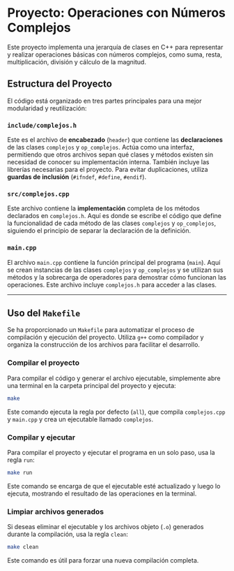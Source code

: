 # Proyecto: Operaciones con Números Complejos

Este proyecto implementa una jerarquía de clases en C++ para representar y realizar operaciones básicas con números complejos, como suma, resta, multiplicación, división y cálculo de la magnitud.

## Estructura del Proyecto

El código está organizado en tres partes principales para una mejor modularidad y reutilización:

### `include/complejos.h`

Este es el archivo de **encabezado** (`header`) que contiene las **declaraciones** de las clases `complejos` y `op_complejos`. Actúa como una interfaz, permitiendo que otros archivos sepan qué clases y métodos existen sin necesidad de conocer su implementación interna. También incluye las librerías necesarias para el proyecto. Para evitar duplicaciones, utiliza **guardas de inclusión** (`#ifndef`, `#define`, `#endif`).

### `src/complejos.cpp`

Este archivo contiene la **implementación** completa de los métodos declarados en `complejos.h`. Aquí es donde se escribe el código que define la funcionalidad de cada método de las clases `complejos` y `op_complejos`, siguiendo el principio de separar la declaración de la definición.

### `main.cpp`

El archivo `main.cpp` contiene la función principal del programa (`main`). Aquí se crean instancias de las clases `complejos` y `op_complejos` y se utilizan sus métodos y la sobrecarga de operadores para demostrar cómo funcionan las operaciones. Este archivo incluye `complejos.h` para acceder a las clases.

-----

## Uso del `Makefile`

Se ha proporcionado un `Makefile` para automatizar el proceso de compilación y ejecución del proyecto. Utiliza `g++` como compilador y organiza la construcción de los archivos para facilitar el desarrollo.

### Compilar el proyecto

Para compilar el código y generar el archivo ejecutable, simplemente abre una terminal en la carpeta principal del proyecto y ejecuta:

```bash
make
```

Este comando ejecuta la regla por defecto (`all`), que compila `complejos.cpp` y `main.cpp` y crea un ejecutable llamado `complejos`.

### Compilar y ejecutar

Para compilar el proyecto y ejecutar el programa en un solo paso, usa la regla `run`:

```bash
make run
```

Este comando se encarga de que el ejecutable esté actualizado y luego lo ejecuta, mostrando el resultado de las operaciones en la terminal.

### Limpiar archivos generados

Si deseas eliminar el ejecutable y los archivos objeto (`.o`) generados durante la compilación, usa la regla `clean`:

```bash
make clean
```

Este comando es útil para forzar una nueva compilación completa.
